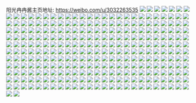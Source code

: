 阳光冉冉酱主页地址: https://weibo.com/u/3032263535 
![](https://wx4.sinaimg.cn/mw2000/b4bcab6fly1h9jwz2ozauj20q016145m.jpg) 
![](https://wx4.sinaimg.cn/mw2000/b4bcab6fly1h9jwz2wq39j20xm0zdq7n.jpg) 
![](https://wx4.sinaimg.cn/mw2000/b4bcab6fly1h9jwz43gowj20zu0oqq6h.jpg) 
![](https://wx4.sinaimg.cn/mw2000/b4bcab6fly1h9imh5x4waj22bd2c57wh.jpg) 
![](https://wx4.sinaimg.cn/mw2000/b4bcab6fly1h9im94g738j20m00tdadx.jpg) 
![](https://wx4.sinaimg.cn/mw2000/b4bcab6fly1h9im948u51j20u01400xn.jpg) 
![](https://wx4.sinaimg.cn/mw2000/b4bcab6fly1h9e0dg80s8j20lh0f33zz.jpg) 
![](https://wx4.sinaimg.cn/mw2000/b4bcab6fly1h9e0dg1yulj20zo0jjdhq.jpg) 
![](https://wx4.sinaimg.cn/mw2000/b4bcab6fly1h9dzvhb07cj20u00w6jvp.jpg) 
![](https://wx4.sinaimg.cn/mw2000/b4bcab6fly1h9dzxcs7hmj20u01hck3u.jpg) 
![](https://wx4.sinaimg.cn/mw2000/b4bcab6fly1h9dzxcf1dsj20zu25o7pq.jpg) 
![](https://wx4.sinaimg.cn/mw2000/b4bcab6fly1h9dzz3meonj20zo0v1ad6.jpg) 
![](https://wx4.sinaimg.cn/mw2000/b4bcab6fly1h9dzz3xowbj20zu0utdj6.jpg) 
![](https://wx4.sinaimg.cn/mw2000/b4bcab6fly1h9dzz3b1y9j20zu0hngnl.jpg) 
![](https://wx4.sinaimg.cn/mw2000/b4bcab6fly1h9e08hjck1j20zu15zgqm.jpg) 
![](https://wx4.sinaimg.cn/mw2000/b4bcab6fly1h9e08h9270j20zu0i0jsl.jpg) 
![](https://wx4.sinaimg.cn/mw2000/b4bcab6fly1h9a6t6rzwmj21sc2ds4qr.jpg) 
![](https://wx4.sinaimg.cn/mw2000/b4bcab6fly1h9a6t8rmn5j21sc2dsu0y.jpg) 
![](https://wx4.sinaimg.cn/mw2000/b4bcab6fly1h9a6ta7ecqj21sc2dsqv6.jpg) 
![](https://wx4.sinaimg.cn/mw2000/b4bcab6fly1h9a6tak4iqj20u0140q93.jpg) 
![](https://wx4.sinaimg.cn/mw2000/b4bcab6fly1h93bdis0iyj20u0140jy4.jpg) 
![](https://wx4.sinaimg.cn/mw2000/b4bcab6fly1h93bdtqd32j20u014045g.jpg) 
![](https://wx4.sinaimg.cn/mw2000/b4bcab6fly1h93bdj00r6j20u0141wpq.jpg) 
![](https://wx4.sinaimg.cn/mw2000/b4bcab6fly1h93bdja8olj20u0140jzb.jpg) 
![](https://wx4.sinaimg.cn/mw2000/b4bcab6fly1h93bdi87woj20u013kwli.jpg) 
![](https://wx4.sinaimg.cn/mw2000/b4bcab6fly1h93bdij2z0j20u013kahl.jpg) 
![](https://wx4.sinaimg.cn/mw2000/b4bcab6fly1h8pfvqvph7j236c248u0x.jpg) 
![](https://wx4.sinaimg.cn/mw2000/b4bcab6fly1h8pfvrn47xj223u35sx6p.jpg) 
![](https://wx4.sinaimg.cn/mw2000/b4bcab6fly1h8pfvscxzgj224836cnpd.jpg) 
![](https://wx4.sinaimg.cn/mw2000/b4bcab6fly1h8pfvpi2yyj224836cb2a.jpg) 
![](https://wx4.sinaimg.cn/mw2000/b4bcab6fly1h8pfvsqsu6j21t817g4cx.jpg) 
![](https://wx4.sinaimg.cn/mw2000/b4bcab6fly1h8pfvtlgsmj21gz1yme81.jpg) 
![](https://wx4.sinaimg.cn/mw2000/b4bcab6fly1h8oko1yvhoj227d2xu4qs.jpg) 
![](https://wx4.sinaimg.cn/mw2000/b4bcab6fly1h8okp1r4bij22o3404u12.jpg) 
![](https://wx4.sinaimg.cn/mw2000/b4bcab6fly1h84qaoigimj22c0340npe.jpg) 
![](https://wx4.sinaimg.cn/mw2000/b4bcab6fly1h84qappp7lj22c03407wi.jpg) 
![](https://wx4.sinaimg.cn/mw2000/b4bcab6fly1h82jgz6hoqj21sc2dshdt.jpg) 
![](https://wx4.sinaimg.cn/mw2000/b4bcab6fly1h82jgzs2ihj21sc2dse81.jpg) 
![](https://wx4.sinaimg.cn/mw2000/b4bcab6fly1h7s7yxcr7kj21sc2dshdt.jpg) 
![](https://wx4.sinaimg.cn/mw2000/b4bcab6fly1h7s7z0rq7mj21sc2dshdt.jpg) 
![](https://wx4.sinaimg.cn/mw2000/b4bcab6fly1h7s7yyk6uvj21sc2dse81.jpg) 
![](https://wx4.sinaimg.cn/mw2000/b4bcab6fly1h7s7yzldjaj21sc2dse81.jpg) 
![](https://wx4.sinaimg.cn/mw2000/b4bcab6fly1h7pnfvtvbzj22an32fb2b.jpg) 
![](https://wx4.sinaimg.cn/mw2000/b4bcab6fly1h7pnftyylhj22c03407wi.jpg) 
![](https://wx4.sinaimg.cn/mw2000/b4bcab6fly1h7opj1kpcrj22c03401ky.jpg) 
![](https://wx4.sinaimg.cn/mw2000/b4bcab6fly1h7opj2tvwsj22c0340npe.jpg) 
![](https://wx4.sinaimg.cn/mw2000/b4bcab6fly1h7opj4fproj22c0340kjm.jpg) 
![](https://wx4.sinaimg.cn/mw2000/b4bcab6fly1h7opj0uvgqj22c0340kjm.jpg) 
![](https://wx4.sinaimg.cn/mw2000/b4bcab6fly1h7opj549voj22c0340qv5.jpg) 
![](https://wx4.sinaimg.cn/mw2000/b4bcab6fly1h7opj6bgikj21sc2ds7wi.jpg) 
![](https://wx4.sinaimg.cn/mw2000/b4bcab6fly1h7opj7uhitj22c0340u0y.jpg) 
![](https://wx4.sinaimg.cn/mw2000/b4bcab6fly1h7opj8mffoj21sc2dsx6p.jpg) 
![](https://wx4.sinaimg.cn/mw2000/b4bcab6fly1h7opj9w65mj21sc2ds4qq.jpg) 
![](https://wx4.sinaimg.cn/mw2000/b4bcab6fly1h7gxmsl1xij228a2z2jws.jpg) 
![](https://wx4.sinaimg.cn/mw2000/b4bcab6fly1h7gxmv9cdgj229i30ou0z.jpg) 
![](https://wx4.sinaimg.cn/mw2000/b4bcab6fly1h7gxmqzca5j20zu0r0t9d.jpg) 
![](https://wx4.sinaimg.cn/mw2000/b4bcab6fly1h7dwlkndo8j22732xt1kz.jpg) 
![](https://wx4.sinaimg.cn/mw2000/b4bcab6fly1h7dwovupo2j21sc2ds1k8.jpg) 
![](https://wx4.sinaimg.cn/mw2000/b4bcab6fly1h7dwoy690lj22c0340x2s.jpg) 
![](https://wx4.sinaimg.cn/mw2000/b4bcab6fly1h7dwoyndnnj20u01400u7.jpg) 
![](https://wx4.sinaimg.cn/mw2000/b4bcab6fly1h7c15sw67wj20u014075y.jpg) 
![](https://wx4.sinaimg.cn/mw2000/b4bcab6fly1h7c15vjra6j20u0140acn.jpg) 
![](https://wx4.sinaimg.cn/mw2000/b4bcab6fly1h7c15uvvoaj20u0140dnv.jpg) 
![](https://wx4.sinaimg.cn/mw2000/b4bcab6fly1h7c15y555oj20u0140adg.jpg) 
![](https://wx4.sinaimg.cn/mw2000/b4bcab6fly1h6z9s7nk1mj21sc2dskjm.jpg) 
![](https://wx4.sinaimg.cn/mw2000/b4bcab6fly1h6z9s64dsej21sc2dsqfg.jpg) 
![](https://wx4.sinaimg.cn/mw2000/b4bcab6fly1h6y8402v3bj22152pjx6p.jpg) 
![](https://wx4.sinaimg.cn/mw2000/b4bcab6fly1h6y841wsnjj229x3194qq.jpg) 
![](https://wx4.sinaimg.cn/mw2000/b4bcab6fly1h6vxy2qqtbj21l0241kjl.jpg) 
![](https://wx4.sinaimg.cn/mw2000/b4bcab6fly1h6ta7nq79ej22c0340drx.jpg) 
![](https://wx4.sinaimg.cn/mw2000/b4bcab6fly1h6ta7qn4f9j22c0340b2a.jpg) 
![](https://wx4.sinaimg.cn/mw2000/b4bcab6fly1h6ta7pe8mfj22c0340an2.jpg) 
![](https://wx4.sinaimg.cn/mw2000/b4bcab6fly1h6tac0fqraj22c03407wi.jpg) 
![](https://wx4.sinaimg.cn/mw2000/b4bcab6fly1h6ta7rqekjj23402c0qv6.jpg) 
![](https://wx4.sinaimg.cn/mw2000/b4bcab6fly1h6ta9tiv45j23402c07wi.jpg) 
![](https://wx4.sinaimg.cn/mw2000/b4bcab6fly1h6qzdjs5ybj20u0140aav.jpg) 
![](https://wx4.sinaimg.cn/mw2000/b4bcab6fly1h6qzdk8zeij20u014075b.jpg) 
![](https://wx4.sinaimg.cn/mw2000/b4bcab6fly1h6qzagcn77j20u0140gmz.jpg) 
![](https://wx4.sinaimg.cn/mw2000/b4bcab6fly1h6poqyutlzj20u0140n3f.jpg) 
![](https://wx4.sinaimg.cn/mw2000/b4bcab6fly1h6por079qlj20u0140q5m.jpg) 
![](https://wx4.sinaimg.cn/mw2000/b4bcab6fly1h6poqzllz7j20u0140mzt.jpg) 
![](https://wx4.sinaimg.cn/mw2000/b4bcab6fly1h6por0xpayj20u01407e0.jpg) 
![](https://wx4.sinaimg.cn/mw2000/b4bcab6fly1h6ohls4dwbj22c03404qr.jpg) 
![](https://wx4.sinaimg.cn/mw2000/b4bcab6fly1h6mrrrdu81j21400u00xx.jpg) 
![](https://wx4.sinaimg.cn/mw2000/b4bcab6fly1h6m7zxw4wuj20u0140gtr.jpg) 
![](https://wx4.sinaimg.cn/mw2000/b4bcab6fly1h6m7zwmzbsj20u0140n5j.jpg) 
![](https://wx4.sinaimg.cn/mw2000/b4bcab6fly1h6m7zx9ohmj20u0140jz6.jpg) 
![](https://wx4.sinaimg.cn/mw2000/b4bcab6fly1h6m7zyfywhj20u0141n0y.jpg) 
![](https://wx4.sinaimg.cn/mw2000/b4bcab6fly1h6i4fu1nnwj20u01hctb1.jpg) 
![](https://wx4.sinaimg.cn/mw2000/b4bcab6fly1h6i4d12jwhj20u011zq4m.jpg) 
![](https://wx4.sinaimg.cn/mw2000/b4bcab6fly1h6i4cyyfptj21iz21b4n9.jpg) 
![](https://wx4.sinaimg.cn/mw2000/b4bcab6fly1h6i4d1i446j21e119t7g5.jpg) 
![](https://wx4.sinaimg.cn/mw2000/b4bcab6fly1h6i4fwzgnkj20sm0akq4l.jpg) 
![](https://wx4.sinaimg.cn/mw2000/b4bcab6fly1h6i4jcndwqj20zo0wtt9u.jpg) 
![](https://wx4.sinaimg.cn/mw2000/b4bcab6fly1h6i4sqqjr7j20y91dv3z3.jpg) 
![](https://wx4.sinaimg.cn/mw2000/b4bcab6fly1h6i4t40soaj22560zohdt.jpg) 
![](https://wx4.sinaimg.cn/mw2000/b4bcab6fly1h6gpn61ydtj228k305x6q.jpg) 
![](https://wx4.sinaimg.cn/mw2000/b4bcab6fly1h6gpn7cwdlj22a631j1kz.jpg) 
![](https://wx4.sinaimg.cn/mw2000/b4bcab6fly1h6gpv1eqnyj21om294e61.jpg) 
![](https://wx4.sinaimg.cn/mw2000/b4bcab6fly1h6bmkvpbglj21qr2bpb06.jpg) 
![](https://wx4.sinaimg.cn/mw2000/b4bcab6fly1h64e540j5pj21sc2dshdt.jpg) 
![](https://wx4.sinaimg.cn/mw2000/b4bcab6fly1h64e54st5gj21sc2dskjl.jpg) 
![](https://wx4.sinaimg.cn/mw2000/b4bcab6fly1h64e559uxoj21sc2dse81.jpg) 
![](https://wx4.sinaimg.cn/mw2000/b4bcab6fly1h64e539t6fj21sc2ds4qp.jpg) 
![](https://wx4.sinaimg.cn/mw2000/b4bcab6fly1h63xx82ii1j22761ndk25.jpg) 
![](https://wx4.sinaimg.cn/mw2000/b4bcab6fly1h61i7i721mj21f61w84qp.jpg) 
![](https://wx4.sinaimg.cn/mw2000/b4bcab6fly1h61i7jif4ij21pr2adhdt.jpg) 
![](https://wx4.sinaimg.cn/mw2000/b4bcab6fly1h5wwsl2hmtj22c0340u0x.jpg) 
![](https://wx4.sinaimg.cn/mw2000/b4bcab6fly1h5wwslzeodj21za2n2e81.jpg) 
![](https://wx4.sinaimg.cn/mw2000/b4bcab6fly1h5wwsmca4zj20zo1retk9.jpg) 
![](https://wx4.sinaimg.cn/mw2000/b4bcab6fly1h5wwsmv5g8j21sc2dse81.jpg) 
![](https://wx4.sinaimg.cn/mw2000/b4bcab6fly1h5wwsnwgvoj227w2yinpf.jpg) 
![](https://wx4.sinaimg.cn/mw2000/b4bcab6fly1h5talnc2asj21ub1ubh5h.jpg) 
![](https://wx4.sinaimg.cn/mw2000/b4bcab6fly1h5mvya75mwj21pz2am4qp.jpg) 
![](https://wx4.sinaimg.cn/mw2000/b4bcab6fly1h5mvydivl5j21sc2dskjl.jpg) 
![](https://wx4.sinaimg.cn/mw2000/b4bcab6fly1h5mvyef193j21nw27v7wh.jpg) 
![](https://wx4.sinaimg.cn/mw2000/b4bcab6fly1h5mvy8udikj23402c0kjm.jpg) 
![](https://wx4.sinaimg.cn/mw2000/b4bcab6fly1h5d5kfduy6j222o340u0y.jpg) 
![](https://wx4.sinaimg.cn/mw2000/b4bcab6fly1h5d5kgy9soj222o340u0x.jpg) 
![](https://wx4.sinaimg.cn/mw2000/b4bcab6fly1h5d5kj9x7pj222o340npe.jpg) 
![](https://wx4.sinaimg.cn/mw2000/b4bcab6fly1h5d5kloua5j222o340b2a.jpg) 
![](https://wx4.sinaimg.cn/mw2000/b4bcab6fly1h5d5kp20dqj222o340npe.jpg) 
![](https://wx4.sinaimg.cn/mw2000/b4bcab6fly1h5d5kctesdj222o340npe.jpg) 
![](https://wx4.sinaimg.cn/mw2000/b4bcab6fly1h5d5kpf8yij20ty140gvy.jpg) 
![](https://wx4.sinaimg.cn/mw2000/b4bcab6fly1h4x6n1k97qj222r2rpu0x.jpg) 
![](https://wx4.sinaimg.cn/mw2000/b4bcab6fly1h4x6n29amkj222r2rpu0x.jpg) 
![](https://wx4.sinaimg.cn/mw2000/b4bcab6fly1h4x6n2suhpj223z2tbqv5.jpg) 
![](https://wx4.sinaimg.cn/mw2000/b4bcab6fly1h4x6n4o2i3j221q2qbhdt.jpg) 
![](https://wx4.sinaimg.cn/mw2000/b4bcab6fly1h4x6n0sozdj21sc2dsqv5.jpg) 
![](https://wx4.sinaimg.cn/mw2000/b4bcab6fly1h4x6n5ayplj21sc2dsnpd.jpg) 
![](https://wx4.sinaimg.cn/mw2000/b4bcab6fly1h4tsigomf4j21sc2dshdt.jpg) 
![](https://wx4.sinaimg.cn/mw2000/b4bcab6fly1h4tsihe61xj21sc2dsu0x.jpg) 
![](https://wx4.sinaimg.cn/mw2000/b4bcab6fly1h4tsiimeikj21sc2ds1ky.jpg) 
![](https://wx4.sinaimg.cn/mw2000/b4bcab6fly1h4tsijknknj21sc2ds1ky.jpg) 
![](https://wx4.sinaimg.cn/mw2000/b4bcab6fly1h4tsikfxatj21sc2dsu0x.jpg) 
![](https://wx4.sinaimg.cn/mw2000/b4bcab6fly1h4tsil068zj219e1ok1ge.jpg) 
![](https://wx4.sinaimg.cn/mw2000/b4bcab6fly1h4tsilbm1dj219e1okax6.jpg) 
![](https://wx4.sinaimg.cn/mw2000/b4bcab6fly1h4tsig9ij7j21521is18x.jpg) 
![](https://wx4.sinaimg.cn/mw2000/b4bcab6fly1h4tsim5jjkj21sc2dsqv5.jpg) 
![](https://wx4.sinaimg.cn/mw2000/b4bcab6fly1h4nr07dj49j21v72hmb29.jpg) 
![](https://wx4.sinaimg.cn/mw2000/b4bcab6fly1h4nr0i4ru2j22c033y4qr.jpg) 
![](https://wx4.sinaimg.cn/mw2000/b4bcab6fly1h4nr0iw0npj22c0340b2a.jpg) 
![](https://wx4.sinaimg.cn/mw2000/b4bcab6fly1h4nr068lxjj21bq1rmh9n.jpg) 
![](https://wx4.sinaimg.cn/mw2000/b4bcab6fly1h4j7s36dinj224m2v0hdu.jpg) 
![](https://wx4.sinaimg.cn/mw2000/b4bcab6fly1h4j7s5e174j21m125dkjl.jpg) 
![](https://wx4.sinaimg.cn/mw2000/b4bcab6fly1h4j7s6bb04j229i30onpe.jpg) 
![](https://wx4.sinaimg.cn/mw2000/b4bcab6fly1h4j7s7e0zcj22012o1u0x.jpg) 
![](https://wx4.sinaimg.cn/mw2000/b4bcab6fly1h4j7s3v4hbj21mi260qrd.jpg) 
![](https://wx4.sinaimg.cn/mw2000/b4bcab6fly1h4j7s4ck3nj21e51uv7mx.jpg) 
![](https://wx4.sinaimg.cn/mw2000/b4bcab6fly1h4j7s4w0ygj218l1nhkgy.jpg) 
![](https://wx4.sinaimg.cn/mw2000/b4bcab6fly1h4j7s7xfgkj20hs0hsabu.jpg) 
![](https://wx4.sinaimg.cn/mw2000/b4bcab6fly1h48vojtythj22862ywqv5.jpg) 
![](https://wx4.sinaimg.cn/mw2000/b4bcab6fly1h48vokmz3nj228g2zanpd.jpg) 
![](https://wx4.sinaimg.cn/mw2000/b4bcab6fly1h48volphibj21sc2dskjl.jpg) 
![](https://wx4.sinaimg.cn/mw2000/b4bcab6fly1h48vogxno3j21sc2dskjl.jpg) 
![](https://wx4.sinaimg.cn/mw2000/b4bcab6fly1h48voigypbj22c0340kjm.jpg) 
![](https://wx4.sinaimg.cn/mw2000/b4bcab6fly1h48vgi25fwj22c0340qv5.jpg) 
![](https://wx4.sinaimg.cn/mw2000/b4bcab6fly1h48vgg1helj22c033yu0y.jpg) 
![](https://wx4.sinaimg.cn/mw2000/b4bcab6fly1h48vghflrej22c0340kjm.jpg) 
![](https://wx4.sinaimg.cn/mw2000/b4bcab6fly1h48vgiyonfj21ov2957wh.jpg) 
![](https://wx4.sinaimg.cn/mw2000/b4bcab6fly1h48voj24hlj211a19e7m5.jpg) 
![](https://wx4.sinaimg.cn/mw2000/b4bcab6fly1h48vojairpj20gx0l9tc4.jpg) 
![](https://wx4.sinaimg.cn/mw2000/b4bcab6fly1h48vuqn4ljj22c0340e82.jpg) 
![](https://wx4.sinaimg.cn/mw2000/b4bcab6fly1h48vupjbtuj210h1cmdzd.jpg) 
![](https://wx4.sinaimg.cn/mw2000/b4bcab6fly1h3zdl5xwb9j20u0140aho.jpg) 
![](https://wx4.sinaimg.cn/mw2000/b4bcab6fly1h3zdl6nm49j20u0140ahd.jpg) 
![](https://wx4.sinaimg.cn/mw2000/0084SSLnly1h9ivshcxw4j30tn18g4jj.jpg) 
![](https://wx4.sinaimg.cn/mw2000/0084SSLnly1h9ivshvh97j30p411p47i.jpg) 
![](https://wx4.sinaimg.cn/mw2000/0084SSLnly1h9ivsiwpedj32c02c0u0y.jpg) 
![](https://wx4.sinaimg.cn/mw2000/0084SSLnly1h9ivsgn4t0j324r24ru0z.jpg) 
![](https://wx4.sinaimg.cn/mw2000/0084SSLnly1h6ekbn5o80j30k00u0q6m.jpg) 
![](https://wx4.sinaimg.cn/mw2000/0084SSLnly1h6ekbmp4aej30jr0t1jvf.jpg) 
![](https://wx4.sinaimg.cn/mw2000/0084SSLnly1h6ekbnl0smj30k00u078f.jpg) 
![](https://wx4.sinaimg.cn/mw2000/0084SSLnly1h6ekbnvom9j30k00u7go5.jpg) 
![](https://wx4.sinaimg.cn/mw2000/0084SSLnly1h68l0obubdj30ru15qjw9.jpg) 
![](https://wx4.sinaimg.cn/mw2000/0084SSLnly1h5mzjbaskoj31k02c0x6q.jpg) 
![](https://wx4.sinaimg.cn/mw2000/0084SSLnly1h5mzjjb9x1j33402c0u10.jpg) 
![](https://wx4.sinaimg.cn/mw2000/0084SSLnly1h5mzjsh7qkj31en23y1ky.jpg) 
![](https://wx4.sinaimg.cn/mw2000/0084SSLnly1h5mzisk8gfj31l52dpx6q.jpg) 
![](https://wx4.sinaimg.cn/mw2000/0084SSLnly1h4f0q0re02j30u018z7d9.jpg) 
![](https://wx4.sinaimg.cn/mw2000/0084SSLnly1h4f0q3s0urj30u017i46u.jpg) 
![](https://wx4.sinaimg.cn/mw2000/0084SSLnly1h4f0pzo10nj30u0140qab.jpg) 
![](https://wx4.sinaimg.cn/mw2000/0084SSLnly1h4f0q5jtw0j30u014swlv.jpg) 
![](https://wx4.sinaimg.cn/mw2000/0084SSLnly1h4f0qbcravj30u0281nk6.jpg) 
![](https://wx4.sinaimg.cn/mw2000/0084SSLnly1h4f0qestzrj30u018ztgt.jpg) 
![](https://wx4.sinaimg.cn/mw2000/0084SSLnly1h4f0qgzja3j30u018zah8.jpg) 
![](https://wx4.sinaimg.cn/mw2000/0084SSLnly1h4f0qhv9qsj30u01900wm.jpg) 
![](https://wx4.sinaimg.cn/mw2000/0084SSLnly1h4f0qij3ggj30u0190tca.jpg) 
![](https://wx4.sinaimg.cn/mw2000/0084SSLnly1h3tujyyhwrj30u0190k4j.jpg) 
![](https://wx4.sinaimg.cn/mw2000/0084SSLnly1h3tuk0on70j30u01904a2.jpg) 
![](https://wx4.sinaimg.cn/mw2000/0084SSLnly1h3tuk2kskkj30u0190tmh.jpg) 
![](https://wx4.sinaimg.cn/mw2000/0084SSLnly1h3tuk61k6xj30u01407a5.jpg) 
![](https://wx4.sinaimg.cn/mw2000/0084SSLnly1h3tuk3fq6dj30u0190dpu.jpg) 
![](https://wx4.sinaimg.cn/mw2000/0084SSLnly1h3tukdfct1j30u016ownh.jpg) 
![](https://wx4.sinaimg.cn/mw2000/0084SSLnly1h3tukedlzxj30u016ytit.jpg) 
![](https://wx4.sinaimg.cn/mw2000/0084SSLnly1h3tukn4gqyj30w10u0gu6.jpg) 
![](https://wx4.sinaimg.cn/mw2000/0084SSLnly1h3tuk50443j30u0190jzq.jpg) 
![](https://wx4.sinaimg.cn/mw2000/0084SSLnly1h3ch7wpvguj31zk1vmhdu.jpg) 
![](https://wx4.sinaimg.cn/mw2000/0084SSLnly1h3ch7tpiu9j31zk1ynu0y.jpg) 
![](https://wx4.sinaimg.cn/mw2000/0084SSLnly1h1stcpamkxj322c33ix6p.jpg) 
![](https://wx4.sinaimg.cn/mw2000/0084SSLnly1h1stcrgt70j3221340u0z.jpg) 
![](https://wx4.sinaimg.cn/mw2000/0084SSLnly1h1stctf9m2j322o340x6s.jpg) 
![](https://wx4.sinaimg.cn/mw2000/0084SSLnly1h1stcuk16nj31zr2zn7wj.jpg) 
![](https://wx4.sinaimg.cn/mw2000/0084SSLnly1h1stcvpdemj323n2h6kjm.jpg) 
![](https://wx4.sinaimg.cn/mw2000/0084SSLnly1h1qyo6wfcuj30u016t0zu.jpg) 
![](https://wx4.sinaimg.cn/mw2000/0084SSLnly1h1qyod8uwwj30u00zeth6.jpg) 
![](https://wx4.sinaimg.cn/mw2000/0084SSLnly1h1onvn91kwj31v62sqnpe.jpg) 
![](https://wx4.sinaimg.cn/mw2000/0084SSLnly1h1onvp8n57j328t2wy1kz.jpg) 
![](https://wx4.sinaimg.cn/mw2000/0084SSLnly1h1onvprp87j318g1uox35.jpg) 
![](https://wx4.sinaimg.cn/mw2000/0084SSLnly1h1onvq6f4nj318g1uotuz.jpg) 
![](https://wx4.sinaimg.cn/mw2000/0084SSLnly1h199rzsb3hj30u01910yu.jpg) 
![](https://wx4.sinaimg.cn/mw2000/0084SSLnly1h199s0jpyyj30u01437d0.jpg) 
![](https://wx4.sinaimg.cn/mw2000/0084SSLnly1h199s14gz7j30u0140tfz.jpg) 
![](https://wx4.sinaimg.cn/mw2000/0084SSLnly1h199s521hxj30u011lgqt.jpg) 
![](https://wx4.sinaimg.cn/mw2000/0084SSLnly1h199rymvaoj30u014gqdk.jpg) 
![](https://wx4.sinaimg.cn/mw2000/0084SSLnly1h176nv6tm4j30u0190du9.jpg) 
![](https://wx4.sinaimg.cn/mw2000/0084SSLnly1h176nxi7zqj30u0190127.jpg) 
![](https://wx4.sinaimg.cn/mw2000/0084SSLnly1h176nnkp8ej30u016g0zt.jpg) 
![](https://wx4.sinaimg.cn/mw2000/0084SSLnly1h0taau253lj314t1tq1kx.jpg) 
![](https://wx4.sinaimg.cn/mw2000/0084SSLnly1h0taatdz1ej318e1m57v2.jpg) 
![](https://wx4.sinaimg.cn/mw2000/0084SSLnly1h0taauuewgj314b1ohb29.jpg) 
![](https://wx4.sinaimg.cn/mw2000/0084SSLnly1h0taax2a5uj315c1oz7wh.jpg) 
![](https://wx4.sinaimg.cn/mw2000/0084SSLnly1h0tab051dfj31531jde49.jpg) 
![](https://wx4.sinaimg.cn/mw2000/0084SSLnly1h0cvwfe8u2j30u01hr497.jpg) 
![](https://wx4.sinaimg.cn/mw2000/0084SSLnly1h0419zp5wfj30u01cbdmf.jpg) 
![](https://wx4.sinaimg.cn/mw2000/0084SSLnly1gyz5vsdegfj31r32bk1kz.jpg) 
![](https://wx4.sinaimg.cn/mw2000/0084SSLnly1gyz5vqlotyj31p729jb2a.jpg) 
![](https://wx4.sinaimg.cn/mw2000/0084SSLnly1gyz5vtlscxj31sc2dsu0y.jpg) 
![](https://wx4.sinaimg.cn/mw2000/0084SSLnly1gyz5vvj2kvj31rb29vnpe.jpg) 
![](https://wx4.sinaimg.cn/mw2000/0084SSLnly1gyqexpndahj31rn2704qr.jpg) 
![](https://wx4.sinaimg.cn/mw2000/0084SSLnly1gyqexqn9tyj31r623pkjm.jpg) 
![](https://wx4.sinaimg.cn/mw2000/0084SSLnly1gyqexswym9j31pe29c1kz.jpg) 
![](https://wx4.sinaimg.cn/mw2000/0084SSLnly1gyqexobybnj31r323qx6q.jpg) 
![](https://wx4.sinaimg.cn/mw2000/0084SSLnly1gylkmlsjj5j30u013ywmq.jpg) 
![](https://wx4.sinaimg.cn/mw2000/0084SSLnly1gylkmhzojbj30u013hguj.jpg) 
![](https://wx4.sinaimg.cn/mw2000/0084SSLnly1gylkmgp3vbj30u014tqd0.jpg) 
![](https://wx4.sinaimg.cn/mw2000/0084SSLnly1gylkmj14v7j30u0191dqo.jpg) 
![](https://wx4.sinaimg.cn/mw2000/0084SSLnly1gylkmjw1q0j30u015ok1r.jpg) 
![](https://wx4.sinaimg.cn/mw2000/0084SSLnly1gylkmkub1zj30u015312o.jpg) 
![](https://wx4.sinaimg.cn/mw2000/0084SSLnly1gy8h0g7qklj30u015zwot.jpg) 
![](https://wx4.sinaimg.cn/mw2000/0084SSLnly1gy1pmtdki6j30u011zk0u.jpg) 
![](https://wx4.sinaimg.cn/mw2000/0084SSLnly1gy1pmtpep7j30u0129n6q.jpg) 
![](https://wx4.sinaimg.cn/mw2000/0084SSLnly1gy09tebhwoj30u0140q8k.jpg) 
![](https://wx4.sinaimg.cn/mw2000/0084SSLnly1gxun6pc3w5j32802yokjn.jpg) 
![](https://wx4.sinaimg.cn/mw2000/0084SSLnly1gxun6hnkb4j31o22yo4qr.jpg) 
![](https://wx4.sinaimg.cn/mw2000/0084SSLnly1gx8s31bikjj318g1uoqh6.jpg) 
![](https://wx4.sinaimg.cn/mw2000/0084SSLnly1gx3zzj1z0nj325333d4qr.jpg) 
![](https://wx4.sinaimg.cn/mw2000/0084SSLnly1gx3zzk77zhj328a31vx6p.jpg) 
![](https://wx4.sinaimg.cn/mw2000/0084SSLnly1gx3zzi36cgj31mc2agx6p.jpg) 
![](https://wx4.sinaimg.cn/mw2000/0084SSLnly1gx3zzkt4uhj324d30rnpd.jpg) 
![](https://wx4.sinaimg.cn/mw2000/0084SSLnly1gx3zzlmw9zj31zl33zx6q.jpg) 
![](https://wx4.sinaimg.cn/mw2000/0084SSLnly1gx3zzpnps8j322g326x6q.jpg) 
![](https://wx4.sinaimg.cn/mw2000/0084SSLnly1gwr9eh7jaaj31380u0gq5.jpg) 
![](https://wx4.sinaimg.cn/mw2000/0084SSLnly1gvu27f4ijpj30u0167q8t.jpg) 
![](https://wx4.sinaimg.cn/mw2000/0084SSLnly1gvu27fmrhvj30u01cj44l.jpg) 
![](https://wx4.sinaimg.cn/mw2000/0084SSLnly1gvu27e3yv4j30u00vs0yx.jpg) 
![](https://wx4.sinaimg.cn/mw2000/0084SSLnly1gvu27g61vxj30u00u0wja.jpg) 
![](https://wx4.sinaimg.cn/mw2000/0084SSLnly1gvpkntku8pj60u015sdqg02.jpg) 
![](https://wx4.sinaimg.cn/mw2000/0084SSLnly1gvpknrqewhj60u012p12b02.jpg) 
![](https://wx4.sinaimg.cn/mw2000/0084SSLnly1gvpknuq2ymj30u0161tij.jpg) 
![](https://wx4.sinaimg.cn/mw2000/0084SSLnly1gva863q3e3j60n00sxn1p02.jpg) 
![](https://wx4.sinaimg.cn/mw2000/0084SSLnly1gva8647xipj60n00u579t02.jpg) 
![](https://wx4.sinaimg.cn/mw2000/0084SSLnly1gva864teflj60n00tvjw202.jpg) 
![](https://wx4.sinaimg.cn/mw2000/0084SSLnly1gv72n14135j61sc2ds7wh02.jpg) 
![](https://wx4.sinaimg.cn/mw2000/0084SSLnly1gv72n082qmj32c0340b2a.jpg) 
![](https://wx4.sinaimg.cn/mw2000/0084SSLnly1gv72n280dwj62c03401ky02.jpg) 
![](https://wx4.sinaimg.cn/mw2000/0084SSLnly1gv72n385lej324x30oe81.jpg) 
![](https://wx4.sinaimg.cn/mw2000/0084SSLnly1gv12ivj8jgj60jd0rp0xi02.jpg) 
![](https://wx4.sinaimg.cn/mw2000/0084SSLnly1guz4fzzqsij61ux2sd7wi02.jpg) 
![](https://wx4.sinaimg.cn/mw2000/0084SSLnly1guz4g5jfk6j61vl2tdnpf02.jpg) 
![](https://wx4.sinaimg.cn/mw2000/0084SSLnly1guz4fyby5xj61o72ibu0x02.jpg) 
![](https://wx4.sinaimg.cn/mw2000/0084SSLnly1guz4g7krlrj61ve2t31ky02.jpg) 
![](https://wx4.sinaimg.cn/mw2000/0084SSLnly1guwof9hhzxj61jf1xp4qp02.jpg) 
![](https://wx4.sinaimg.cn/mw2000/0084SSLnly1gunk6q2doaj623w330qv702.jpg) 
![](https://wx4.sinaimg.cn/mw2000/0084SSLnly1gunk6qr9wmj60ff0mb44g02.jpg) 
![](https://wx4.sinaimg.cn/mw2000/0084SSLnly1gunk6s7xfrj328c3064qr.jpg) 
![](https://wx4.sinaimg.cn/mw2000/0084SSLnly1gunk6totb4j62c02d1qv602.jpg) 
![](https://wx4.sinaimg.cn/mw2000/0084SSLnly1gunk6mxd23j61rd2pxe8202.jpg) 
![](https://wx4.sinaimg.cn/mw2000/0084SSLnly1gunk6uw57gj61ey1gutxl02.jpg) 
![](https://wx4.sinaimg.cn/mw2000/0084SSLnly1gunk6wpwtwj623m303npe02.jpg) 
![](https://wx4.sinaimg.cn/mw2000/0084SSLnly1gunk6zpkshj627m302b2b02.jpg) 
![](https://wx4.sinaimg.cn/mw2000/0084SSLnly1gunk712bmrj61xt2wskjm02.jpg) 
![](https://wx4.sinaimg.cn/mw2000/0084SSLnly1gugp5j8ovlj60u00z8n5d02.jpg) 
![](https://wx4.sinaimg.cn/mw2000/0084SSLnly1gu3siq20hxj60u01bfgwe02.jpg) 
